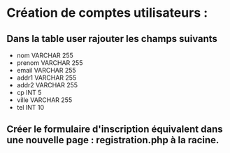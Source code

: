 # Création de comptes utilisateurs :

## Dans la table user rajouter les champs suivants

- nom VARCHAR 255
- prenom VARCHAR 255
- email VARCHAR 255
- addr1 VARCHAR 255
- addr2 VARCHAR 255
- cp INT 5
- ville VARCHAR 255
- tel INT 10

## Créer le formulaire d'inscription équivalent dans une nouvelle page : registration.php à la racine.
